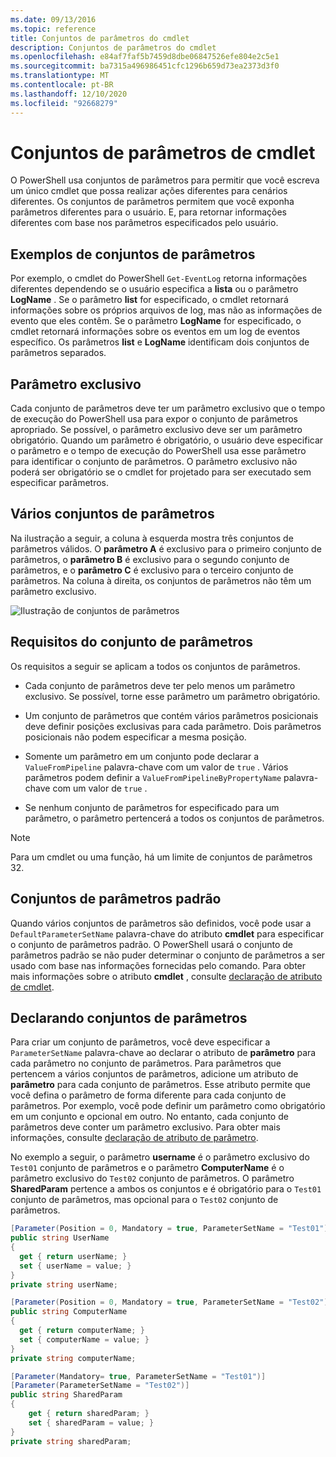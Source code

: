 ```yaml
---
ms.date: 09/13/2016
ms.topic: reference
title: Conjuntos de parâmetros do cmdlet
description: Conjuntos de parâmetros do cmdlet
ms.openlocfilehash: e84af7faf5b7459d8dbe06847526efe804e2c5e1
ms.sourcegitcommit: ba7315a496986451cfc1296b659d73ea2373d3f0
ms.translationtype: MT
ms.contentlocale: pt-BR
ms.lasthandoff: 12/10/2020
ms.locfileid: "92668279"
---
```

# <a name="cmdlet-parameter-sets"></a>Conjuntos de parâmetros de cmdlet

O PowerShell usa conjuntos de parâmetros para permitir que você escreva um único cmdlet que possa realizar ações diferentes para cenários diferentes. Os conjuntos de parâmetros permitem que você exponha parâmetros diferentes para o usuário. E, para retornar informações diferentes com base nos parâmetros especificados pelo usuário.

## <a name="examples-of-parameter-sets"></a>Exemplos de conjuntos de parâmetros

Por exemplo, o cmdlet do PowerShell `Get-EventLog` retorna informações diferentes dependendo se o usuário especifica a **lista** ou o parâmetro **LogName** . Se o parâmetro **list** for especificado, o cmdlet retornará informações sobre os próprios arquivos de log, mas não as informações de evento que eles contêm. Se o parâmetro **LogName** for especificado, o cmdlet retornará informações sobre os eventos em um log de eventos específico. Os parâmetros **list** e **LogName** identificam dois conjuntos de parâmetros separados.

## <a name="unique-parameter"></a>Parâmetro exclusivo

Cada conjunto de parâmetros deve ter um parâmetro exclusivo que o tempo de execução do PowerShell usa para expor o conjunto de parâmetros apropriado. Se possível, o parâmetro exclusivo deve ser um parâmetro obrigatório. Quando um parâmetro é obrigatório, o usuário deve especificar o parâmetro e o tempo de execução do PowerShell usa esse parâmetro para identificar o conjunto de parâmetros. O parâmetro exclusivo não poderá ser obrigatório se o cmdlet for projetado para ser executado sem especificar parâmetros.

## <a name="multiple-parameter-sets"></a>Vários conjuntos de parâmetros

Na ilustração a seguir, a coluna à esquerda mostra três conjuntos de parâmetros válidos. O **parâmetro A** é exclusivo para o primeiro conjunto de parâmetros, o **parâmetro B** é exclusivo para o segundo conjunto de parâmetros, e o **parâmetro C** é exclusivo para o terceiro conjunto de parâmetros. Na coluna à direita, os conjuntos de parâmetros não têm um parâmetro exclusivo.

![Ilustração de conjuntos de parâmetros](media/cmdlet-parameter-sets/ps-parametersets.gif)

## <a name="parameter-set-requirements"></a>Requisitos do conjunto de parâmetros

Os requisitos a seguir se aplicam a todos os conjuntos de parâmetros.

- Cada conjunto de parâmetros deve ter pelo menos um parâmetro exclusivo. Se possível, torne esse parâmetro um parâmetro obrigatório.

- Um conjunto de parâmetros que contém vários parâmetros posicionais deve definir posições exclusivas para cada parâmetro. Dois parâmetros posicionais não podem especificar a mesma posição.

- Somente um parâmetro em um conjunto pode declarar a `ValueFromPipeline` palavra-chave com um valor de `true` .
  Vários parâmetros podem definir a `ValueFromPipelineByPropertyName` palavra-chave com um valor de `true` .

- Se nenhum conjunto de parâmetros for especificado para um parâmetro, o parâmetro pertencerá a todos os conjuntos de parâmetros.

> [!NOTE]
> Para um cmdlet ou uma função, há um limite de conjuntos de parâmetros 32.

## <a name="default-parameter-sets"></a>Conjuntos de parâmetros padrão

Quando vários conjuntos de parâmetros são definidos, você pode usar a `DefaultParameterSetName` palavra-chave do atributo **cmdlet** para especificar o conjunto de parâmetros padrão. O PowerShell usará o conjunto de parâmetros padrão se não puder determinar o conjunto de parâmetros a ser usado com base nas informações fornecidas pelo comando. Para obter mais informações sobre o atributo **cmdlet** , consulte [declaração de atributo de cmdlet](./cmdlet-attribute-declaration.md).

## <a name="declaring-parameter-sets"></a>Declarando conjuntos de parâmetros

Para criar um conjunto de parâmetros, você deve especificar a `ParameterSetName` palavra-chave ao declarar o atributo de **parâmetro** para cada parâmetro no conjunto de parâmetros. Para parâmetros que pertencem a vários conjuntos de parâmetros, adicione um atributo de **parâmetro** para cada conjunto de parâmetros. Esse atributo permite que você defina o parâmetro de forma diferente para cada conjunto de parâmetros. Por exemplo, você pode definir um parâmetro como obrigatório em um conjunto e opcional em outro. No entanto, cada conjunto de parâmetros deve conter um parâmetro exclusivo. Para obter mais informações, consulte [declaração de atributo de parâmetro](parameter-attribute-declaration.md).

No exemplo a seguir, o parâmetro **username** é o parâmetro exclusivo do `Test01` conjunto de parâmetros e o parâmetro **ComputerName** é o parâmetro exclusivo do `Test02` conjunto de parâmetros. O parâmetro **SharedParam** pertence a ambos os conjuntos e é obrigatório para o `Test01` conjunto de parâmetros, mas opcional para o `Test02` conjunto de parâmetros.

```csharp
[Parameter(Position = 0, Mandatory = true, ParameterSetName = "Test01")]
public string UserName
{
  get { return userName; }
  set { userName = value; }
}
private string userName;

[Parameter(Position = 0, Mandatory = true, ParameterSetName = "Test02")]
public string ComputerName
{
  get { return computerName; }
  set { computerName = value; }
}
private string computerName;

[Parameter(Mandatory= true, ParameterSetName = "Test01")]
[Parameter(ParameterSetName = "Test02")]
public string SharedParam
{
    get { return sharedParam; }
    set { sharedParam = value; }
}
private string sharedParam;
```
